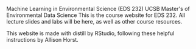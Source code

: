 Machine Learning in Environmental  Science (EDS 232)
UCSB Master's of Environmental Data Science
This is the course website for EDS 232. All lecture slides and labs will be here, as well as other course resources.

This website is made with distill by RStudio, following these helpful instructions by Allison Horst.
